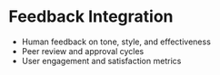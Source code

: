 # Feedback Integration

- Human feedback on tone, style, and effectiveness
- Peer review and approval cycles
- User engagement and satisfaction metrics
